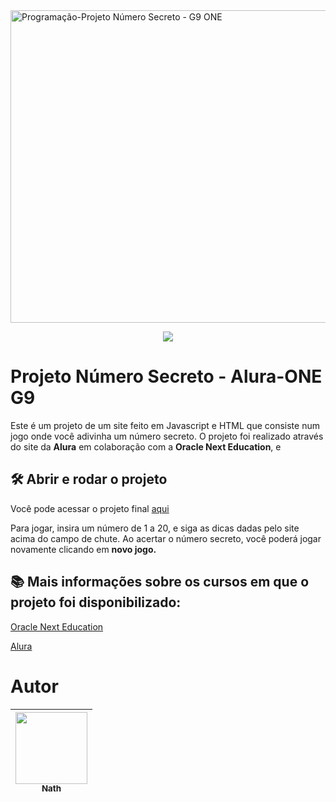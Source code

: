 <img width="1000" height="500" alt="Programação-Projeto Número Secreto - G9 ONE" src="https://github.com/user-attachments/assets/27af85b7-b4f9-4059-9963-8ddde9f84dc8" />

<p align="center">
<img src="http://img.shields.io/static/v1?label=License&message=Unlincensed&color=green&style=for-the-badge"/>
</p>
  
# Projeto Número Secreto - Alura-ONE G9

Este é um projeto de um site feito em Javascript e HTML que consiste num jogo onde você adivinha um número secreto.
O projeto foi realizado através do site da **Alura** em colaboração com a **Oracle Next Education**, e 


## 🛠️ Abrir e rodar o projeto

Você pode acessar o projeto final [aqui](jogo-numero-secreto-js-hazel.vercel.app)

Para jogar, insira um número de 1 a 20, e siga as dicas dadas pelo site acima do campo de chute.
Ao acertar o número secreto, você poderá jogar novamente clicando em **novo jogo.**

## 📚 Mais informações sobre os cursos em que o projeto foi disponibilizado:

[Oracle Next Education](https://www.oracle.com/br/education/oracle-next-education/)

[Alura](https://www.alura.com.br/)

# Autor

| [<img loading="lazy" src="https://avatars.githubusercontent.com/u/225074867?v=4" width=115><br><sub>Nath</sub>](https://github.com/nath-elle) |
| :--: |
